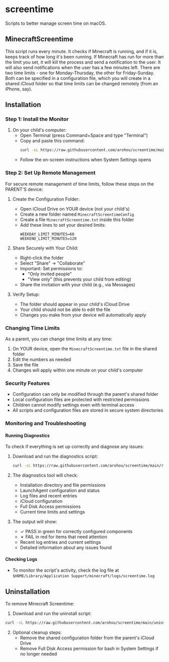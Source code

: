 # screentime
Scripts to better manage screen time on macOS.

## MinecraftScreentime
This script runs every minute. 
It checks if Minecraft is running, and if it is, keeps track of how long it's been running. If Minecraft has run for more than the limit you set, it will kill the process and send a notification to the user. It will also send notifications when the user has a few minutes left.
There are two time limits - one for Monday-Thursday, the other for Friday-Sunday. Both can be specified in a configuration file, which you will create in a shared iCloud folder so that time limits can be changed remotely (from an iPhone, say).

## Installation

### Step 1: Install the Monitor
1. On your child's computer:
   - Open Terminal (press Command+Space and type "Terminal")
   - Copy and paste this command:
     ```bash
     curl -sL https://raw.githubusercontent.com/arohou/screentime/main/install.sh | bash
     ```
   - Follow the on-screen instructions when System Settings opens

### Step 2: Set Up Remote Management
For secure remote management of time limits, follow these steps on the PARENT'S device:

1. Create the Configuration Folder:
   - Open iCloud Drive on YOUR device (not your child's)
   - Create a new folder named `MinecraftScreentimeConfig`
   - Create a file `MinecraftScreentime.txt` inside this folder
   - Add these lines to set your desired limits:
     ```
     WEEKDAY_LIMIT_MINUTES=60
     WEEKEND_LIMIT_MINUTES=120
     ```

2. Share Securely with Your Child:
   - Right-click the folder
   - Select "Share" → "Collaborate"
   - Important: Set permissions to:
     - "Only invited people"
     - "View only" (this prevents your child from editing)
   - Share the invitation with your child (e.g., via Messages)

3. Verify Setup:
   - The folder should appear in your child's iCloud Drive
   - Your child should not be able to edit the file
   - Changes you make from your device will automatically apply

### Changing Time Limits
As a parent, you can change time limits at any time:
1. On YOUR device, open the `MinecraftScreentime.txt` file in the shared folder
2. Edit the numbers as needed
3. Save the file
4. Changes will apply within one minute on your child's computer

### Security Features
- Configuration can only be modified through the parent's shared folder
- Local configuration files are protected with restricted permissions
- Children cannot modify settings even with terminal access
- All scripts and configuration files are stored in secure system directories

### Monitoring and Troubleshooting

#### Running Diagnostics
To check if everything is set up correctly and diagnose any issues:

1. Download and run the diagnostics script:
   ```bash
   curl -sL https://raw.githubusercontent.com/arohou/screentime/main/run_diagnostics.sh | bash
   ```

2. The diagnostics tool will check:
   - Installation directory and file permissions
   - LaunchAgent configuration and status
   - Log files and recent entries
   - iCloud configuration
   - Full Disk Access permissions
   - Current time limits and settings

3. The output will show:
   - ✓ PASS in green for correctly configured components
   - ✗ FAIL in red for items that need attention
   - Recent log entries and current settings
   - Detailed information about any issues found

#### Checking Logs
- To monitor the script's activity, check the log file at `$HOME/Library/Application Support/minecraft/logs/screentime.log`

## Uninstallation

To remove Minecraft Screentime:

1. Download and run the uninstall script:
```bash
curl -sL https://raw.githubusercontent.com/arohou/screentime/main/uninstall.sh | bash
```

2. Optional cleanup steps:
   - Remove the shared configuration folder from the parent's iCloud Drive
   - Remove Full Disk Access permission for bash in System Settings if no longer needed
